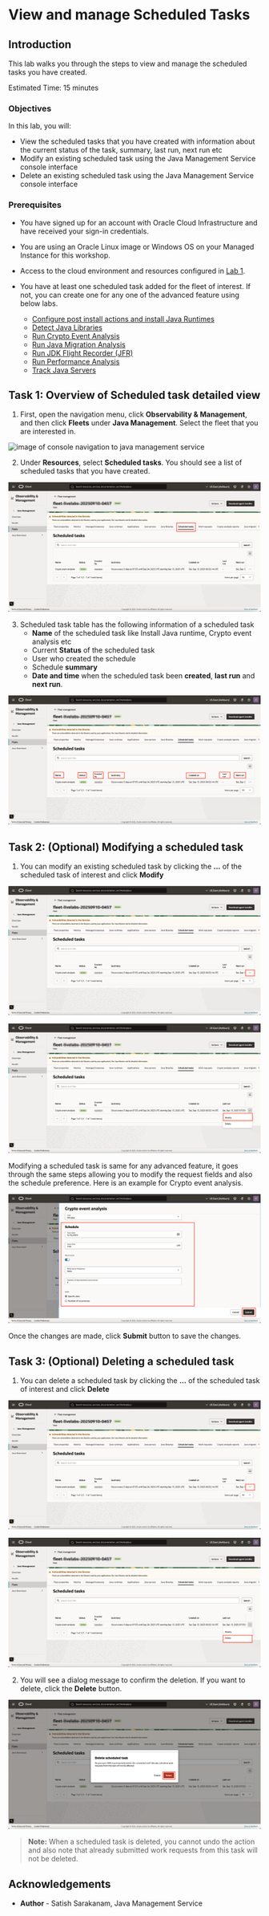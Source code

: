 # View and manage Scheduled Tasks

## Introduction

This lab walks you through the steps to view and manage the scheduled tasks you have created.

Estimated Time: 15 minutes

### Objectives

In this lab, you will:

  * View the scheduled tasks that you have created with information about the current status of the task, summary, last run, next run etc
  * Modify an existing scheduled task using the Java Management Service console interface
  * Delete an existing scheduled task using the Java Management Service console interface


### Prerequisites

  * You have signed up for an account with Oracle Cloud Infrastructure and have received your sign-in credentials.
  * You are using an Oracle Linux image or Windows OS on your Managed Instance for this workshop.
  * Access to the cloud environment and resources configured in [Lab 1](?lab=set-up-and-enable-advanced-features-on-java-management-service).
  * You have at least one scheduled task added for the fleet of interest. If not, you can create one for any one of the advanced feature using below labs.

    * [Configure post install actions and install Java Runtimes](?lab=configure-post-install-actions-and-install-java-runtimes)
    * [Detect Java Libraries](?lab=detect-java-libraries)
    * [Run Crypto Event Analysis](?lab=run-crypto-event-analysis)
    * [Run Java Migration Analysis](?lab=run-java-migration-analysis)
    * [Run JDK Flight Recorder (JFR)](?lab=run-jdk-flightrecorder-jfr)
    * [Run Performance Analysis](?lab=run-performance-analysis)
    * [Track Java Servers](?lab=track-java-servers)

## Task 1: Overview of Scheduled task detailed view
1. First, open the navigation menu, click **Observability & Management**, and then click **Fleets** under **Java Management**. Select the fleet that you are interested in.

 ![image of console navigation to java management service](../view-and-monitor-work-requests/images/console-navigation-jms.png)

2. Under **Resources**, select **Scheduled tasks**. You should see a list of scheduled tasks that you have created.

 ![image of scheduled tasks resource tab](images/scheduled-tasks-resource-tab.png)

3. Scheduled task table has the following information of a scheduled task
    * **Name** of the scheduled task like Install Java runtime, Crypto event analysis etc
    * Current **Status** of the scheduled task
    * User who created the schedule
    * Schedule **summary**
    * **Date and time** when the scheduled task been **created**, **last run** and **next run**.

 ![image of scheduled task table](images/scheduled-tasks-table.png)

## Task 2: (Optional) Modifying a scheduled task

1. You can modify an existing scheduled task by clicking the **...** of the scheduled task of interest and click **Modify**

 ![image of scheduled task modify step 1](images/scheduled-task-modify-step-1.png)

 ![image of scheduled task modify step 2](images/scheduled-task-modify-step-2.png)

 Modifying a scheduled task is same for any advanced feature, it goes through the same steps allowing you to modify the request fields and also the schedule preference. Here is an example for Crypto event analysis.

 ![image of crypto event analysis modify view](images/scheduled-task-modify-step-3.png)

 Once the changes are made, click **Submit** button to save the changes.

## Task 3: (Optional) Deleting a scheduled task

1. You can delete a scheduled task by clicking the **...** of the scheduled task of interest and click **Delete**

 ![image of scheduled task modify step 1](images/scheduled-task-modify-step-1.png)

 ![image of scheduled task delete button](images/scheduled-task-delete-step-1.png)

2. You will see a dialog message to confirm the deletion. If you want to delete, click the **Delete** button.

 ![image of scheduled task delete button](images/scheduled-task-delete-step-2.png)

 >**Note:** When a scheduled task is deleted, you cannot undo the action and also note that already submitted work requests from this task will not be deleted.

## Acknowledgements

 * **Author** - Satish Sarakanam, Java Management Service
